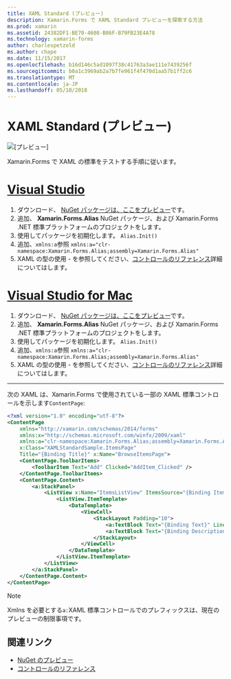 ```yaml
---
title: XAML Standard (プレビュー)
description: Xamarin.Forms で XAML Standard プレビューを探索する方法
ms.prod: xamarin
ms.assetid: 24382DF1-BE70-4608-B86F-B79FB23E4A78
ms.technology: xamarin-forms
author: charlespetzold
ms.author: chape
ms.date: 11/15/2017
ms.openlocfilehash: b16d146c5ad1097f38c41763a3ae111e7439256f
ms.sourcegitcommit: b0a1c3969ab2a7b7fe961f4f470d1aa57b1ff2c6
ms.translationtype: MT
ms.contentlocale: ja-JP
ms.lasthandoff: 05/10/2018
---
```

# <a name="xaml-standard-preview"></a>XAML Standard (プレビュー)

![[プレビュー]](~/media/shared/preview.png)

Xamarin.Forms で XAML の標準をテストする手順に従います。

# <a name="visual-studiotabvswin"></a>[Visual Studio](#tab/vswin)

1. ダウンロード、 [NuGet パッケージは、ここをプレビュー](https://aka.ms/xf-xamlstandard-nuget)です。
2. 追加、 **Xamarin.Forms.Alias** NuGet パッケージ、および Xamarin.Forms .NET 標準プラットフォームのプロジェクトをします。
3. 使用してパッケージを初期化します。 `Alias.Init()`
4. 追加、`xmlns:a`参照 `xmlns:a="clr-namespace:Xamarin.Forms.Alias;assembly=Xamarin.Forms.Alias"`
5. XAML の型の使用 - を参照してください、[コントロールのリファレンス](controls.md)詳細についてはします。

# <a name="visual-studio-for-mactabvsmac"></a>[Visual Studio for Mac](#tab/vsmac)

1. ダウンロード、 [NuGet パッケージは、ここをプレビュー](https://aka.ms/xf-xamlstandard-nuget)です。
2. 追加、 **Xamarin.Forms.Alias** NuGet パッケージ、および Xamarin.Forms .NET 標準プラットフォームのプロジェクトをします。
3. 使用してパッケージを初期化します。 `Alias.Init()`
4. 追加、`xmlns:a`参照 `xmlns:a="clr-namespace:Xamarin.Forms.Alias;assembly=Xamarin.Forms.Alias"`
5. XAML の型の使用 - を参照してください、[コントロールのリファレンス](controls.md)詳細についてはします。

-----

次の XAML は、Xamarin.Forms で使用されている一部の XAML 標準コントロールを示します`ContentPage`:

```xml
<?xml version="1.0" encoding="utf-8"?>
<ContentPage 
    xmlns="http://xamarin.com/schemas/2014/forms" 
    xmlns:x="http://schemas.microsoft.com/winfx/2009/xaml" 
    xmlns:a="clr-namespace:Xamarin.Forms.Alias;assembly=Xamarin.Forms.Alias"
    x:Class="XAMLStandardSample.ItemsPage" 
    Title="{Binding Title}" x:Name="BrowseItemsPage">
    <ContentPage.ToolbarItems>
        <ToolbarItem Text="Add" Clicked="AddItem_Clicked" />
    </ContentPage.ToolbarItems>
    <ContentPage.Content>
        <a:StackPanel>
            <ListView x:Name="ItemsListView" ItemsSource="{Binding Items}" VerticalOptions="FillAndExpand" HasUnevenRows="true" RefreshCommand="{Binding LoadItemsCommand}" IsPullToRefreshEnabled="true" IsRefreshing="{Binding IsBusy, Mode=OneWay}" CachingStrategy="RecycleElement" ItemSelected="OnItemSelected">
                <ListView.ItemTemplate>
                    <DataTemplate>
                        <ViewCell>
                            <StackLayout Padding="10">
                                <a:TextBlock Text="{Binding Text}" LineBreakMode="NoWrap" Style="{DynamicResource ListItemTextStyle}" FontSize="16" />
                                <a:TextBlock Text="{Binding Description}" LineBreakMode="NoWrap" Style="{DynamicResource ListItemDetailTextStyle}" FontSize="13" />
                            </StackLayout>
                        </ViewCell>
                    </DataTemplate>
                </ListView.ItemTemplate>
            </ListView>
        </a:StackPanel>
    </ContentPage.Content>
</ContentPage>
```

> [!NOTE]
> Xmlns を必要とする`a:`XAML 標準コントロールでのプレフィックスは、現在のプレビューの制限事項です。


## <a name="related-links"></a>関連リンク

- [NuGet のプレビュー](https://aka.ms/xf-xamlstandard-nuget)
- [コントロールのリファレンス](controls.md)
